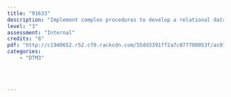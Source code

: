 ```yaml
---
title: "91633"
description: "Implement complex procedures to develop a relational database embedded in a specified digital outcome."
level: "3"
assessment: "Internal"
credits: "6"
pdf: "http://c1940652.r52.cf0.rackcdn.com/55dd3391ff2a7c077700053f/as91633.pdf"
categories:
    - "DTM3"
    
    
    
    
---
```

